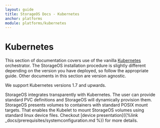 ```yaml
---
layout: guide
title: StorageOS Docs - Kubernetes
anchor: platforms
module: platforms/kubernetes
---
```


# Kubernetes

This section of documentation covers use of the vanilla [Kubernetes](https://kubernetes.io/)
orchestrator. The StorageOS installation procedure is slightly different depending on the version
you have deployed, so follow the appropriate guide. Other documents in this section are version
agnostic.

We support Kubernetes versions 1.7 and upwards.

StorageOS integrates transparently with Kubernetes. The user can provide standard PVC definitions
and StorageOS will dynamically provision them. StorageOS presents volumes to containers with
standard POSIX mount targets. That enables the Kubelet to mount StorageOS volumes using standard
linux device files. Checkout [device presentation]({%link _docs/prerequisites/systemconfiguration.md
%}) for more details.
